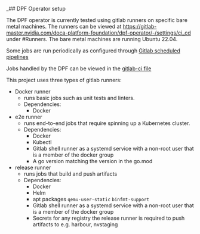 _## DPF Operator setup


The DPF operator is currently tested using gitlab runners on specific bare metal machines. The runners can be viewed at https://gitlab-master.nvidia.com/doca-platform-foundation/dpf-operator/-/settings/ci_cd under #Runners.
The bare metal machines are running Ubuntu 22.04.

Some jobs are run periodically as configured through [Gitlab scheduled pipelines](https://gitlab-master.nvidia.com/doca-platform-foundation/dpf-operator/-/pipeline_schedules)

Jobs handled by the DPF can be viewed in the [gitlab-ci file](../../.gitlab-ci.yml)

This project uses three types of gitlab runners:
- Docker runner
  - runs basic jobs such as unit tests and linters.
  - Dependencies:
    - Docker
- e2e runner
  - runs end-to-end jobs that require spinning up a Kubernetes cluster.
  - Dependencies:
    - Docker
    - Kubectl
    - Gitlab shell runner as a systemd service with a non-root user that is a member of the docker group
    - A go version matching the version in the go.mod
- release runner
  - runs jobs that build and push artifacts
  - Dependencies:
    - Docker 
    - Helm
    - apt packages `qemu-user-static` `binfmt-support`
    - Gitlab shell runner as a systemd service with a non-root user that is a member of the docker group
    - Secrets for any registry the release runner is required to push artifacts to e.g. harbour, nvstaging
    

